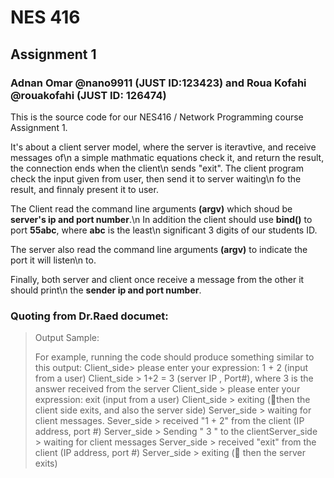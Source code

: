 # NES 416
## Assignment 1
### Adnan Omar @nano9911 (JUST ID:123423) and Roua Kofahi @rouakofahi (JUST ID: 126474)

This is the source code for our NES416 / Network Programming course Assignment 1.

It's about a client server model, where the server is iteravtive, and receive messages of\n
a simple mathmatic equations check it, and return the result, the connection ends when the client\n
sends "exit". The client program check the input given from user, then send it to server waiting\n
fo the result, and finnaly present it to user.

The Client read the command line arguments **(argv)** which shoud be **server's ip and port number**.\n
In addition the client should use **bind()** to port **55abc**, where **abc** is the least\n
significant 3 digits of our students ID.

The server also read the command line arguments **(argv)** to indicate the port it will listen\n
to.

Finally, both server and client once receive a message from the other it should print\n
the **sender ip and port number**.


### Quoting from Dr.Raed documet:

> Output Sample:
> 
> For example, running the code should produce something similar to this output:
>   Client_side> please enter your expression:
>   1 + 2 (input from a user)
>   Client_side > 1+2 = 3 (server IP , Port#), where 3 is the answer received from the server
>   Client_side > please enter your expression:
>   exit (input from a user)
>   Client_side > exiting (then the client side exits, and also the server side)
>   Server_side > waiting for client messages.
>   Sever_side > received "1 + 2" from the client (IP address, port #)
>   Server_side > Sending " 3 " to the clientServer_side > waiting for client messages
>   Server_side > received "exit" from the client (IP address, port #)
>   Server_side > exiting ( then the server exits)
